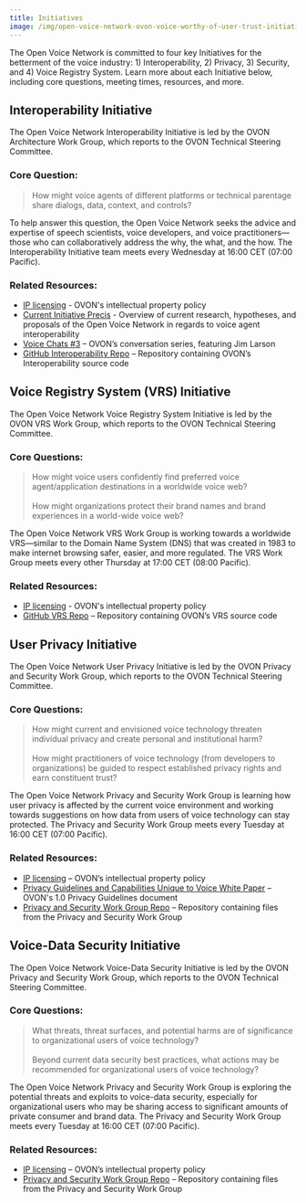```yaml
---
title: Initiatives
image: /img/open-voice-network-ovon-voice-worthy-of-user-trust-initiatives.jpg
---
```


The Open Voice Network is committed to four key Initiatives for the betterment of the voice industry: 1) Interoperability, 2) Privacy, 3) Security, and 4) Voice Registry System. Learn more about each Initiative below, including core questions, meeting times, resources, and more.

## Interoperability Initiative

The Open Voice Network Interoperability Initiative is led by the OVON Architecture Work Group, which reports to the OVON Technical Steering Committee. 
 
### Core Question:

> How might voice agents of different platforms or technical parentage share dialogs, data, context, and controls?
 
To help answer this question, the Open Voice Network seeks the advice and expertise of speech scientists, voice developers, and voice practitioners—those who can collaboratively address the why, the what, and the how. The Interoperability Initiative team meets every Wednesday at 16:00 CET (07:00 Pacific).
 
### Related Resources:

<ul>
  <li><a href="https://github.com/open-voice-network/docs/blob/main/OVN%20Intellectual%20Property%20Policy.md" target="_blank">IP licensing</a> - OVON's intellectual property policy</li>
  <li><a href="https://docs.google.com/document/d/1h32iR2MrroAkxTmybUBnekMkjUa_hCwI/edit?usp=sharing&ouid=111114552633776702467&rtpof=true&sd=true" target="_blank">Current Initiative Precis</a> - Overview of current research, hypotheses, and proposals of the Open Voice Network in regards to voice agent interoperability</li>
  <li><a href="https://www.youtube.com/watch?v=bD4Dok8FRbE" target="_blank">Voice Chats #3</a> – OVON’s conversation series, featuring Jim Larson</li>
  <li><a href="https://github.com/open-voice-network/docs/tree/main/folderAWG" target="_blank">GitHub Interoperability Repo</a> – Repository containing OVON’s Interoperability source code</li>
</ul> 


## Voice Registry System (VRS) Initiative

The Open Voice Network Voice Registry System Initiative is led by the OVON VRS Work Group, which reports to the OVON Technical Steering Committee.
 
### Core Questions:

> How might voice users confidently find preferred voice agent/application destinations in a worldwide voice web? 
<br></br>
> How might organizations protect their brand names and brand experiences in a world-wide voice web? 

The Open Voice Network VRS Work Group is working towards a worldwide VRS—similar to the Domain Name System (DNS) that was created in 1983 to make internet browsing safer, easier, and more regulated. The VRS Work Group meets every other Thursday at 17:00 CET (08:00 Pacific).

### Related Resources:

<ul>
<li><a href="https://github.com/open-voice-network/docs/blob/main/OVN%20Intellectual%20Property%20Policy.md" target="_blank">IP licensing</a> - OVON's intellectual property policy</li>
<li><a href="https://github.com/open-voice-network/vrs" target="_blank">GitHub VRS Repo</a> – Repository containing OVON’s VRS source code</li>
</ul>

## User Privacy Initiative

The Open Voice Network User Privacy Initiative is led by the OVON Privacy and Security Work Group, which reports to the OVON Technical Steering Committee.
 
### Core Questions:

> How might current and envisioned voice technology threaten individual privacy and create personal and institutional harm?
<br></br>
> How might practitioners of voice technology (from developers to organizations) be guided to respect established privacy rights and earn constituent trust?

The Open Voice Network Privacy and Security Work Group is learning how user privacy is affected by the current voice environment and working towards suggestions on how data from users of voice technology can stay protected. The Privacy and Security Work Group meets every Tuesday at 16:00 CET (07:00 Pacific).

### Related Resources:

<ul>
<li><a href="https://github.com/open-voice-network/docs/blob/main/OVN%20Intellectual%20Property%20Policy.md" target="_blank">IP licensing</a> – OVON’s intellectual property policy</li>
<li><a href="https://drive.google.com/file/d/1eiixAqmOTPk5I84j_MQwPHxJb6XwS00p/view" target="_blank">Privacy Guidelines and Capabilities Unique to Voice White Paper</a> – OVON's 1.0 Privacy Guidelines document</li>
<li><a href="https://drive.google.com/drive/folders/1mYaFWCLyvpzaPEV7UbYxXGUjiUsQ4uL3" target="_blank">Privacy and Security Work Group Repo</a> – Repository containing files from the Privacy and Security Work Group </li>
</ul> 

## Voice-Data Security Initiative

The Open Voice Network Voice-Data Security Initiative is led by the OVON Privacy and Security Work Group, which reports to the OVON Technical Steering Committee. 
 
### Core Questions:

> What threats, threat surfaces, and potential harms are of significance to organizational users of voice technology?
<br></br>
> Beyond current data security best practices, what actions may be recommended for organizational users of voice technology?

The Open Voice Network Privacy and Security Work Group is exploring the potential threats and exploits to voice-data security, especially for organizational users who may be sharing access to significant amounts of private consumer  and brand data. The Privacy and Security Work Group meets every Tuesday at 16:00 CET (07:00 Pacific). 

### Related Resources:

<ul>
<li><a href="https://github.com/open-voice-network/docs/blob/main/OVN%20Intellectual%20Property%20Policy.md" target="_blank">IP licensing</a> – OVON’s intellectual property policy</li>
<li><a href="https://drive.google.com/drive/folders/1mYaFWCLyvpzaPEV7UbYxXGUjiUsQ4uL3" target="_blank">Privacy and Security Work Group Repo</a> – Repository containing files from the Privacy and Security Work Group</li>
</ul>
